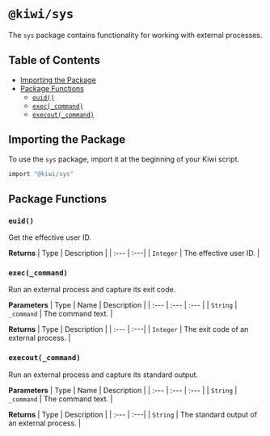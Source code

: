 # `@kiwi/sys`

The `sys` package contains functionality for working with external processes.

## Table of Contents

- [Importing the Package](#importing-the-package)
- [Package Functions](#package-functions)
  - [`euid()`](#euid)
  - [`exec(_command)`](#exec_command)
  - [`execout(_command)`](#execout_command)

## Importing the Package

To use the `sys` package, import it at the beginning of your Kiwi script.

```ruby
import "@kiwi/sys"
```

## Package Functions

### `euid()`

Get the effective user ID.

**Returns**
| Type | Description |
| :--- | :---|
| `Integer` | The effective user ID. |


### `exec(_command)`

Run an external process and capture its exit code.

**Parameters**
| Type | Name | Description |
| :--- | :--- | :--- |
| `String` | `_command` | The command text. |

**Returns**
| Type | Description |
| :--- | :---|
| `Integer` | The exit code of an external process. |

### `execout(_command)`

Run an external process and capture its standard output.

**Parameters**
| Type | Name | Description |
| :--- | :--- | :--- |
| `String` | `_command` | The command text. |

**Returns**
| Type | Description |
| :--- | :---|
| `String` | The standard output of an external process. |
